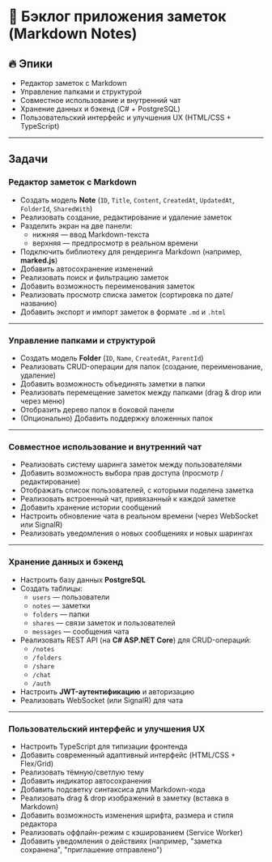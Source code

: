 # 📌 Бэклог приложения заметок (Markdown Notes)

## 🔥 Эпики
- Редактор заметок с Markdown  
- Управление папками и структурой  
- Совместное использование и внутренний чат  
- Хранение данных и бэкенд (C# + PostgreSQL)  
- Пользовательский интерфейс и улучшения UX (HTML/CSS + TypeScript)  

---

## Задачи

### Редактор заметок с Markdown
- Создать модель **Note** (`ID`, `Title`, `Content`, `CreatedAt`, `UpdatedAt`, `FolderId`, `SharedWith`)  
- Реализовать создание, редактирование и удаление заметок  
- Разделить экран на две панели:  
  - нижняя — ввод Markdown-текста  
  - верхняя — предпросмотр в реальном времени  
- Подключить библиотеку для рендеринга Markdown (например, **marked.js**)  
- Добавить автосохранение изменений  
- Реализовать поиск и фильтрацию заметок  
- Добавить возможность переименования заметок  
- Реализовать просмотр списка заметок (сортировка по дате/названию)  
- Добавить экспорт и импорт заметок в формате `.md` и `.html`  

---

### Управление папками и структурой
- Создать модель **Folder** (`ID`, `Name`, `CreatedAt`, `ParentId`)  
- Реализовать CRUD-операции для папок (создание, переименование, удаление)  
- Добавить возможность объединять заметки в папки  
- Реализовать перемещение заметок между папками (drag & drop или через меню)  
- Отобразить дерево папок в боковой панели  
- (Опционально) Добавить поддержку вложенных папок  

---

### Совместное использование и внутренний чат
- Реализовать систему шаринга заметок между пользователями  
- Добавить возможность выбора прав доступа (просмотр / редактирование)  
- Отображать список пользователей, с которыми поделена заметка  
- Реализовать встроенный чат, привязанный к каждой заметке  
- Добавить хранение истории сообщений  
- Настроить обновление чата в реальном времени (через WebSocket или SignalR)  
- Реализовать уведомления о новых сообщениях и новых шарингах  

---

### Хранение данных и бэкенд
- Настроить базу данных **PostgreSQL**  
- Создать таблицы:  
  - `users` — пользователи  
  - `notes` — заметки  
  - `folders` — папки  
  - `shares` — связи заметок и пользователей  
  - `messages` — сообщения чата  
- Реализовать REST API (на **C# ASP.NET Core**) для CRUD-операций:  
  - `/notes`  
  - `/folders`  
  - `/share`  
  - `/chat`  
  - `/auth`  
- Настроить **JWT-аутентификацию** и авторизацию  
- Реализовать WebSocket (или SignalR) для чата  

---

### Пользовательский интерфейс и улучшения UX
- Настроить TypeScript для типизации фронтенда  
- Добавить современный адаптивный интерфейс (HTML/CSS + Flex/Grid)  
- Реализовать тёмную/светлую тему  
- Добавить индикатор автосохранения  
- Добавить подсветку синтаксиса для Markdown-кода  
- Реализовать drag & drop изображений в заметку (вставка в Markdown)  
- Добавить возможность изменения шрифта, размера и стиля редактора  
- Реализовать оффлайн-режим с кэшированием (Service Worker)  
- Добавить уведомления о действиях (например, "заметка сохранена", "приглашение отправлено")  
